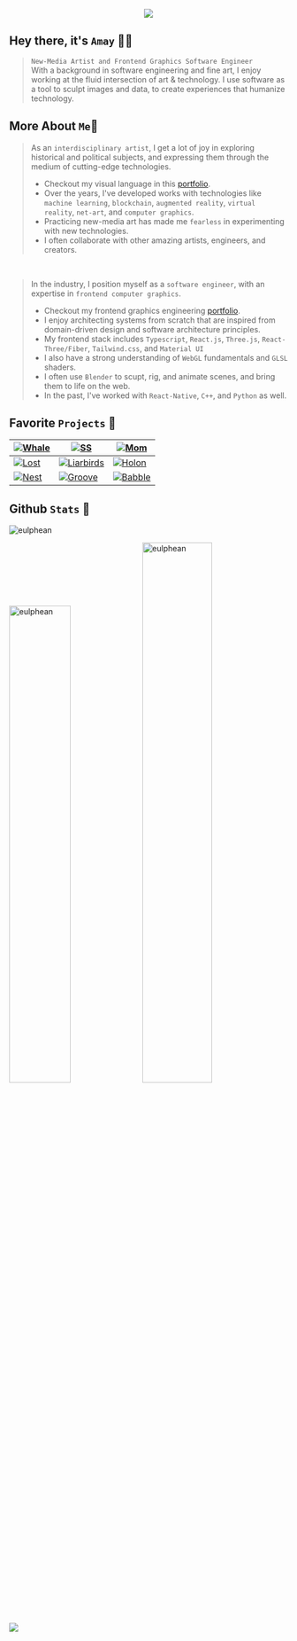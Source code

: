 
<p align="center">
<img src="https://github.com/eulphean/eulphean/assets/4178424/aae0d01d-c355-4156-81dd-6e2f1254a88e"/>
</p>

## Hey there, it's `Amay` 👋🏼<br />

>`New-Media Artist and Frontend Graphics Software Engineer`<br/>With a background in software engineering and fine art, I enjoy working at the fluid intersection of art & technology. I use software as a tool to sculpt images and data, to create experiences that humanize technology.
## **More About `Me`🧍**
> As an `interdisciplinary artist`, I get a lot of joy in exploring historical and political subjects, and expressing them through the medium of cutting-edge technologies.
> - Checkout my visual language in this [portfolio](https://heyzine.com/flip-book/cdcf1de56c.html).
> - Over the years, I've developed works with technologies like `machine learning`, `blockchain`, `augmented reality`, `virtual reality`, `net-art`, and `computer graphics`.
> - Practicing new-media art has made me `fearless` in experimenting with new technologies.
> - I often collaborate with other amazing artists, engineers, and creators.
<br />

> In the industry, I position myself as a `software engineer`, with an expertise in `frontend computer graphics`. 
> - Checkout my frontend graphics engineering [portfolio](https://heyzine.com/flip-book/fa5164ac35.html).
> - I enjoy architecting systems from scratch that are inspired from domain-driven design and software architecture principles. 
> - My frontend stack includes `Typescript`, `React.js`, `Three.js`, `React-Three/Fiber`, `Tailwind.css`, and `Material UI`
> - I also have a strong understanding of `WebGL` fundamentals and `GLSL` shaders.  
> - I often use `Blender` to scupt, rig, and animate scenes, and bring them to life on the web.
> - In the past, I've worked with `React-Native`, `C++`, and `Python` as well. 

## Favorite `Projects` 🤟
| [![Whale](https://github.com/eulphean/eulphean/assets/4178424/12d4418d-764e-418a-8b1e-987530a3043d)](https://github.com/eulphean/Whale-Watcher)| [![SS](https://github.com/eulphean/eulphean/assets/4178424/95e001bc-4e1f-4360-870e-2d60f637103b)](https://github.com/eulphean/Supersynthesis) | [![Mom](https://github.com/eulphean/eulphean/assets/4178424/0f8c04a2-d4b4-46cc-8880-38f5305f8ed7)](https://github.com/eulphean/momimsafe.live) |
| ------------- | ------------- | ------------- |
| [![Lost](https://github.com/eulphean/eulphean/assets/4178424/e64bf840-15df-4ba8-acde-32da8ae0f690)](https://github.com/eulphean/The-Lost-Passage) | [![Liarbirds](https://github.com/eulphean/eulphean/assets/4178424/896f725f-8caa-4912-940e-c69b18d0cb63)](https://github.com/eulphean/Liarbirds) | [![Holon](https://github.com/eulphean/eulphean/assets/4178424/6c8112c1-0f60-4f13-808f-56bc1316621b)](https://github.com/eulphean/Holons-And-Holarchy) |
| [![Nest](https://github.com/eulphean/eulphean/assets/4178424/aacfb6f7-f05c-45a7-b23d-a5dd0260d2de)](https://github.com/eulphean/Nest) | [![Groove](https://github.com/eulphean/eulphean/assets/4178424/5a144846-b7a1-4e31-b678-6ee84ad0eee9)](https://github.com/eulphean/Groove-Body) | [![Babble](https://github.com/eulphean/eulphean/assets/4178424/acecedd9-e6a3-4783-96c9-b03edd645edd)](https://github.com/eulphean/Babble) |

## Github `Stats` 💯
<p align="left"> <img src="https://komarev.com/ghpvc/?username=eulphean&label=Profile%20views&color=0e75b6&style=flat" alt="eulphean" /> </p>
<p align="left">
  <img src="https://github-readme-stats.vercel.app/api?username=eulphean&theme=default&show_icons=true&hide_border=false&count_private=true&rank_icon=percentile&show_owner=true" alt="eulphean" width="47%"/>
  <img src="https://github-readme-streak-stats.herokuapp.com/?user=eulphean&theme=default&hide_border=false" alt="eulphean" width="50%"/>
  <img align="left" src="https://github-readme-stats.vercel.app/api/top-langs/?username=eulphean&theme=default&show_icons=true&hide_border=false&layout=compact&langs_count=10" />
</p>
